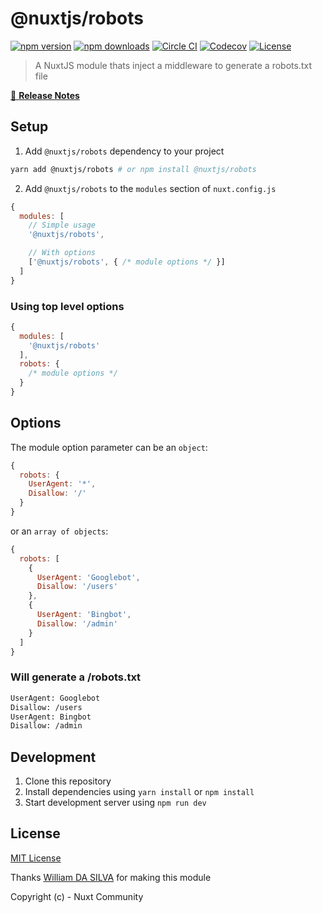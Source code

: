 # @nuxtjs/robots

[![npm version][npm-version-src]][npm-version-href]
[![npm downloads][npm-downloads-src]][npm-downloads-href]
[![Circle CI][circle-ci-src]][circle-ci-href]
[![Codecov][codecov-src]][codecov-href]
[![License][license-src]][license-href]

> A NuxtJS module thats inject a middleware to generate a robots.txt file

[📖 **Release Notes**](./CHANGELOG.md)

## Setup

1. Add `@nuxtjs/robots` dependency to your project

```bash
yarn add @nuxtjs/robots # or npm install @nuxtjs/robots
```

2. Add `@nuxtjs/robots` to the `modules` section of `nuxt.config.js`

```js
{
  modules: [
    // Simple usage
    '@nuxtjs/robots',

    // With options
    ['@nuxtjs/robots', { /* module options */ }]
  ]
}
```

### Using top level options

```js
{
  modules: [
    '@nuxtjs/robots'
  ],
  robots: {
    /* module options */
  }
}
```

## Options

The module option parameter can be an `object`:

```js
{
  robots: {
    UserAgent: '*',
    Disallow: '/'
  }
}
```

or an `array of objects`:

```js
{
  robots: [
    {
      UserAgent: 'Googlebot',
      Disallow: '/users'
    },
    {
      UserAgent: 'Bingbot',
      Disallow: '/admin'
    }
  ]
}
```

### Will generate a /robots.txt

```bash
UserAgent: Googlebot
Disallow: /users
UserAgent: Bingbot
Disallow: /admin
```

## Development

1. Clone this repository
2. Install dependencies using `yarn install` or `npm install`
3. Start development server using `npm run dev`

## License

[MIT License](./LICENSE)

Thanks [William DA SILVA](https://github.com/WilliamDASILVA) for making this module

Copyright (c) - Nuxt Community

<!-- Badges -->
[npm-version-src]: https://img.shields.io/npm/v/@nuxtjs/robots/latest.svg?style=flat-square
[npm-version-href]: https://npmjs.com/package/@nuxtjs/robots

[npm-downloads-src]: https://img.shields.io/npm/dt/@nuxtjs/robots.svg?style=flat-square
[npm-downloads-href]: https://npmjs.com/package/@nuxtjs/robots

[circle-ci-src]: https://img.shields.io/circleci/project/github/nuxt-community/robots-module.svg?style=flat-square
[circle-ci-href]: https://circleci.com/gh/nuxt-community/robots-module

[codecov-src]: https://img.shields.io/codecov/c/github/nuxt-community/robots-module.svg?style=flat-square
[codecov-href]: https://codecov.io/gh/nuxt-community/robots-module

[license-src]: https://img.shields.io/npm/l/@nuxtjs/robots.svg?style=flat-square
[license-href]: https://npmjs.com/package/@nuxtjs/robots
